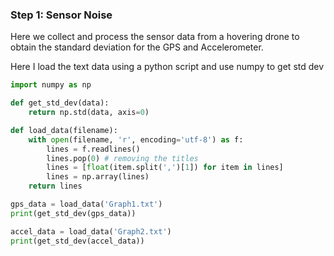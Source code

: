 
### Step 1: Sensor Noise

Here we collect and process the sensor data from a hovering drone to obtain the 
standard deviation for the GPS and Accelerometer.

Here I load the text data using a python script and use numpy to get std dev

```python
import numpy as np

def get_std_dev(data):
    return np.std(data, axis=0)

def load_data(filename):
    with open(filename, 'r', encoding='utf-8') as f:
        lines = f.readlines()
        lines.pop(0) # removing the titles
        lines = [float(item.split(',')[1]) for item in lines]
        lines = np.array(lines)
    return lines

gps_data = load_data('Graph1.txt')
print(get_std_dev(gps_data))

accel_data = load_data('Graph2.txt')
print(get_std_dev(accel_data))
```

